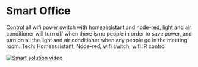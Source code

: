 # Smart Office

Control all wifi power switch with homeassistant and node-red, light and air conditioner will turn off when there is no people in order to save power, and turn on all the light and air conditioner when any people go in the meeting room. Tech: Homeassistant, Node-red, wifi switch, wifi IR control

[![Smart solution video](https://img.youtube.com/vi/RrzGCGGpC14/0.jpg)](https://www.youtube.com/watch?v=RrzGCGGpC14)